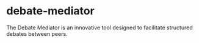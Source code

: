 # debate-mediator
The Debate Mediator is an innovative tool designed to facilitate structured debates between peers. 
